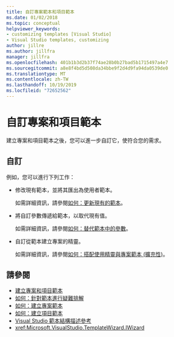```yaml
---
title: 自訂專案範本和項目範本
ms.date: 01/02/2018
ms.topic: conceptual
helpviewer_keywords:
- customizing templates [Visual Studio]
- Visual Studio templates, customizing
author: jillre
ms.author: jillfra
manager: jillfra
ms.openlocfilehash: 401b1b3d2b37f74ae28b0b27bad5b1715497a4e7
ms.sourcegitcommit: a8e8f4bd5d508da34bbe9f2d4d9fa94da0539de0
ms.translationtype: MT
ms.contentlocale: zh-TW
ms.lasthandoff: 10/19/2019
ms.locfileid: "72652562"
---
```

# <a name="customize-project-and-item-templates"></a>自訂專案和項目範本

建立專案和項目範本之後，您可以進一步自訂它，使符合您的需求。

## <a name="customizations"></a>自訂

例如，您可以進行下列工作：

- 修改現有範本，並將其匯出為使用者範本。

   如需詳細資訊，請參閱[如何：更新現有的範本](../ide/how-to-update-existing-templates.md)。

- 將自訂參數傳遞給範本，以取代現有值。

   如需詳細資訊，請參閱[如何：替代範本中的參數](../ide/how-to-substitute-parameters-in-a-template.md)。

- 自訂從範本建立專案的精靈。

   如需詳細資訊，請參閱[如何：搭配使用精靈與專案範本 (擴充性)](../extensibility/how-to-use-wizards-with-project-templates.md)。

## <a name="see-also"></a>請參閱

- [建立專案和項目範本](../ide/creating-project-and-item-templates.md)
- [如何：針對範本進行疑難排解](../ide/how-to-troubleshoot-templates.md)
- [如何：建立專案範本](../ide/how-to-create-project-templates.md)
- [如何：建立項目範本](../ide/how-to-create-item-templates.md)
- [Visual Studio 範本結構描述參考](../extensibility/visual-studio-template-schema-reference.md)
- <xref:Microsoft.VisualStudio.TemplateWizard.IWizard>